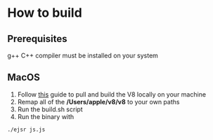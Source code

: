 # How to build

## Prerequisites
g++ C++ compiler must be installed on your system

## MacOS

1. Follow [this][v8_build] guide to pull and build the V8 locally on your machine
2. Remap all of the **/Users/apple/v8/v8** to your own paths
3. Run the build.sh script
4. Run the binary with 
```
./ejsr js.js
```

[v8_build]: https://v8.dev/docs/build "V8 build link"
